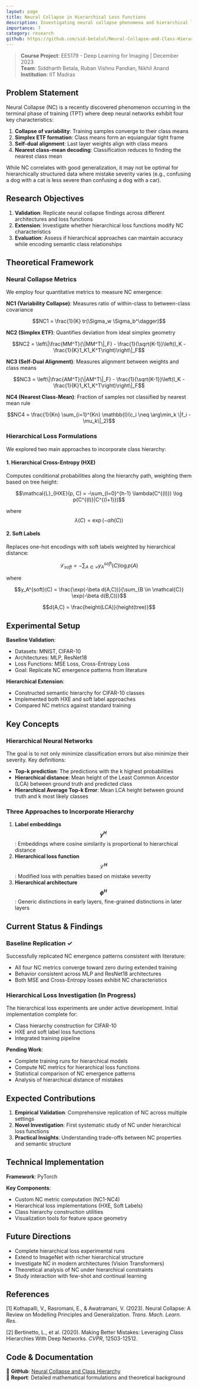```yaml
---
layout: page
title: Neural Collapse in Hierarchical Loss Functions
description: Investigating neural collapse phenomena and hierarchical loss functions in deep classification networks
importance: 7
category: research
github: https://github.com/sid-betalol/Neural-Collapse-and-Class-Hierarchy
---
```


> **Course Project**: EE5179 - Deep Learning for Imaging | December 2023  
> **Team**: Siddharth Betala, Ruban Vishnu Pandian, Nikhil Anand  
> **Institution**: IIT Madras

## Problem Statement

Neural Collapse (NC) is a recently discovered phenomenon occurring in the terminal phase of training (TPT) where deep neural networks exhibit four key characteristics:

1. **Collapse of variability**: Training samples converge to their class means
2. **Simplex ETF formation**: Class means form an equiangular tight frame
3. **Self-dual alignment**: Last layer weights align with class means
4. **Nearest class-mean decoding**: Classification reduces to finding the nearest class mean

While NC correlates with good generalization, it may not be optimal for hierarchically structured data where mistake severity varies (e.g., confusing a dog with a cat is less severe than confusing a dog with a car).

## Research Objectives

1. **Validation**: Replicate neural collapse findings across different architectures and loss functions
2. **Extension**: Investigate whether hierarchical loss functions modify NC characteristics
3. **Evaluation**: Assess if hierarchical approaches can maintain accuracy while encoding semantic class relationships

## Theoretical Framework

### Neural Collapse Metrics

We employ four quantitative metrics to measure NC emergence:

**NC1 (Variability Collapse)**: Measures ratio of within-class to between-class covariance

$$NC1 = \frac{1}{K} tr(\Sigma_w \Sigma_b^\dagger)$$

**NC2 (Simplex ETF)**: Quantifies deviation from ideal simplex geometry

$$NC2 = \left\|\frac{MM^T}{\|MM^T\|_F} - \frac{1}{\sqrt{K-1}}\left(I_K - \frac{1}{K}1_K1_K^T\right)\right\|_F$$

**NC3 (Self-Dual Alignment)**: Measures alignment between weights and class means

$$NC3 = \left\|\frac{AM^T}{\|AM^T\|_F} - \frac{1}{\sqrt{K-1}}\left(I_K - \frac{1}{K}1_K1_K^T\right)\right\|_F$$

**NC4 (Nearest Class-Mean)**: Fraction of samples not classified by nearest mean rule

$$NC4 = \frac{1}{Kn} \sum_{i=1}^{Kn} \mathbb{I}(c_i \neq \arg\min_k \|f_i - \mu_k\|_2)$$

### Hierarchical Loss Formulations

We explored two main approaches to incorporate class hierarchy:

#### 1. Hierarchical Cross-Entropy (HXE)

Computes conditional probabilities along the hierarchy path, weighting them based on tree height:

$$\mathcal{L}_{HXE}(p, C) = -\sum_{l=0}^{h-1} \lambda(C^{(l)}) \log p(C^{(l)}|C^{(l+1)})$$

where $$\lambda(C) = \exp(-\alpha h(C))$$

#### 2. Soft Labels

Replaces one-hot encodings with soft labels weighted by hierarchical distance:

$$\mathcal{L}_{soft} = -\sum_{A \in \mathcal{C}} y_A^{soft}(C) \log p(A)$$

where 

$$y_A^{soft}(C) = \frac{\exp(-\beta d(A,C))}{\sum_{B \in \mathcal{C}} \exp(-\beta d(B,C))}$$

$$d(A,C) = \frac{height(LCA)}{height(tree)}$$

## Experimental Setup

**Baseline Validation**:
- Datasets: MNIST, CIFAR-10
- Architectures: MLP, ResNet18
- Loss Functions: MSE Loss, Cross-Entropy Loss
- Goal: Replicate NC emergence patterns from literature

**Hierarchical Extension**:
- Constructed semantic hierarchy for CIFAR-10 classes
- Implemented both HXE and soft label approaches
- Compared NC metrics against standard training

## Key Concepts

### Hierarchical Neural Networks

The goal is to not only minimize classification errors but also minimize their severity. Key definitions:

- **Top-k prediction**: The predictions with the k highest probabilities
- **Hierarchical distance**: Mean height of the Least Common Ancestor (LCA) between ground truth and predicted class
- **Hierarchical Average Top-k Error**: Mean LCA height between ground truth and k most likely classes

### Three Approaches to Incorporate Hierarchy

1. **Label embeddings $$y^H$$**: Embeddings where cosine similarity is proportional to hierarchical distance
2. **Hierarchical loss function $$\mathcal{L}^H$$**: Modified loss with penalties based on mistake severity
3. **Hierarchical architecture $$\phi^H$$**: Generic distinctions in early layers, fine-grained distinctions in later layers

## Current Status & Findings

### Baseline Replication ✓

Successfully replicated NC emergence patterns consistent with literature:
- All four NC metrics converge toward zero during extended training
- Behavior consistent across MLP and ResNet18 architectures
- Both MSE and Cross-Entropy losses exhibit NC characteristics

### Hierarchical Loss Investigation (In Progress)

The hierarchical loss experiments are under active development. Initial implementation complete for:
- Class hierarchy construction for CIFAR-10
- HXE and soft label loss functions
- Integrated training pipeline

**Pending Work**:
- Complete training runs for hierarchical models
- Compute NC metrics for hierarchical loss functions
- Statistical comparison of NC emergence patterns
- Analysis of hierarchical distance of mistakes

## Expected Contributions

1. **Empirical Validation**: Comprehensive replication of NC across multiple settings
2. **Novel Investigation**: First systematic study of NC under hierarchical loss functions
3. **Practical Insights**: Understanding trade-offs between NC properties and semantic structure

## Technical Implementation

**Framework**: PyTorch

**Key Components**:
- Custom NC metric computation (NC1-NC4)
- Hierarchical loss implementations (HXE, Soft Labels)
- Class hierarchy construction utilities
- Visualization tools for feature space geometry

## Future Directions

- Complete hierarchical loss experimental runs
- Extend to ImageNet with richer hierarchical structure
- Investigate NC in modern architectures (Vision Transformers)
- Theoretical analysis of NC under hierarchical constraints
- Study interaction with few-shot and continual learning

## References

[1] Kothapalli, V., Rasromani, E., & Awatramani, V. (2023). Neural Collapse: A Review on Modelling Principles and Generalization. *Trans. Mach. Learn. Res.*

[2] Bertinetto, L., et al. (2020). Making Better Mistakes: Leveraging Class Hierarchies With Deep Networks. *CVPR*, 12503-12512.

## Code & Documentation

📂 **GitHub**: [Neural Collapse and Class Hierarchy](https://github.com/sid-betalol/Neural-Collapse-and-Class-Hierarchy)  
📄 **Report**: Detailed mathematical formulations and theoretical background